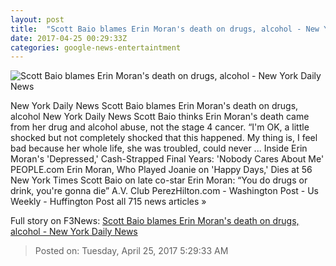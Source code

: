 ```yaml
---
layout: post
title:  "Scott Baio blames Erin Moran's death on drugs, alcohol - New York Daily News"
date: 2017-04-25 00:29:33Z
categories: google-news-entertaintment
---
```


![Scott Baio blames Erin Moran's death on drugs, alcohol - New York Daily News](http://assets.nydailynews.com/polopoly_fs/1.3096539.1493078349!/img/httpImage/image.jpg_gen/derivatives/landscape_1200/19676-0502-1-jpg.jpg)

New York Daily News Scott Baio blames Erin Moran's death on drugs, alcohol New York Daily News Scott Baio thinks Erin Moran's death came from her drug and alcohol abuse, not the stage 4 cancer. “I'm OK, a little shocked but not completely shocked that this happened. My thing is, I feel bad because her whole life, she was troubled, could never ... Inside Erin Moran's 'Depressed,' Cash-Strapped Final Years: 'Nobody Cares About Me' PEOPLE.com Erin Moran, Who Played Joanie on 'Happy Days,' Dies at 56 New York Times Scott Baio on late co-star Erin Moran: “You do drugs or drink, you're gonna die” A.V. Club PerezHilton.com - Washington Post - Us Weekly - Huffington Post all 715 news articles »


Full story on F3News: [Scott Baio blames Erin Moran's death on drugs, alcohol - New York Daily News](http://www.f3nws.com/n/ukBvDG)

> Posted on: Tuesday, April 25, 2017 5:29:33 AM
